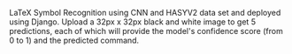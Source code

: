 LaTeX Symbol Recognition using CNN and HASYV2 data set and deployed using Django. Upload a 32px x 32px black and white image to get 5 predictions, each of which will provide the model's confidence score (from 0 to 1) and the predicted command.
